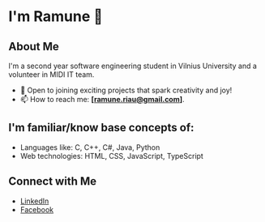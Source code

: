 # I'm Ramune 👋

## About Me
I'm a second year software engineering student in Vilnius University and a volunteer in MIDI IT team.

- 🌱 Open to joining exciting projects that spark creativity and joy!
- 📫 How to reach me: **[ramune.riau@gmail.com]**.

## I'm familiar/know base concepts of:
- Languages like: C, C++, C#, Java, Python
- Web technologies: HTML, CSS, JavaScript, TypeScript

<!-- ## GitHub Stats
![Ramuneri's GitHub stats](https://github-readme-stats.vercel.app/api?username=ramuneri&show_icons=true&theme=radical) -->

## Connect with Me
- [LinkedIn](https://www.linkedin.com/in/ramun%C4%97-riaubait%C4%97-8a07a62b2/)
- [Facebook](https://www.facebook.com/profile.php?id=100008439726372)
